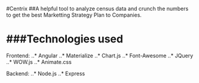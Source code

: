 #Centrix
##A helpful tool to analyze census data and crunch the numbers to get the best Marketting Strategy Plan to Companies.

###Technologies used
===
Frontend:
	..* Angular
	..* Materialize
	..* Chart.js
	..* Font-Awesome
	..* JQuery
	..* WOW.js
	..* Animate.css

Backend:
	..* Node.js
	..* Express


